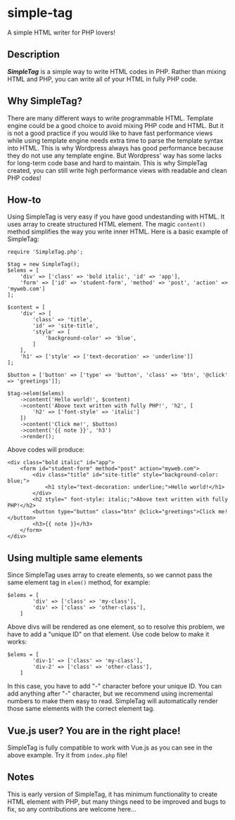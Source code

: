 # simple-tag
A simple HTML writer for PHP lovers!

## Description
<strong><i>SimpleTag</i></strong> is a simple way to write HTML codes in PHP.
Rather than mixing HTML and PHP, you can write all of your HTML in fully PHP code.

## Why SimpleTag?
There are many different ways to write programmable HTML. Template engine could be
a good choice to avoid mixing PHP code and HTML. But it is not a good practice if 
you would like to have fast performance views while using template engine needs extra time 
to parse the template syntax into HTML. This is why Wordpress always has good performance because 
they do not use any template engine. But Wordpress' way has some lacks for long-term 
code base and hard to maintain. This is why SimpleTag created, you can still write high performance
views with readable and clean PHP codes!

## How-to
Using SimpleTag is very easy if you have good undestanding with HTML. It uses array
to create structured HTML element. The magic `content()` method simplifies the way you
write inner HTML. Here is a basic example of SimpleTag:
```
require 'SimpleTag.php';

$tag = new SimpleTag();
$elems = [
    'div' => ['class' => 'bold italic', 'id' => 'app'],
    'form' => ['id' => 'student-form', 'method' => 'post', 'action' => 'myweb.com']
];

$content = [
    'div' => [
        'class' => 'title', 
        'id' => 'site-title',
        'style' => [
            'background-color' => 'blue',
        ]
    ],
    'h1' => ['style' => ['text-decoration' => 'underline']]
];

$button = ['button' => ['type' => 'button', 'class' => 'btn', '@click' => 'greetings']];

$tag->elem($elems)
    ->content('Hello world!', $content)
    ->content('Above text written with fully PHP!', 'h2', [
        'h2' => ['font-style' => 'italic']
    ])
    ->content('Click me!', $button)
    ->content('{{ note }}', 'h3')
    ->render();
```
Above codes will produce:
```
<div class="bold italic" id="app">
    <form id="student-form" method="post" action="myweb.com">
        <div class="title" id="site-title" style="background-color: blue;">
            <h1 style="text-decoration: underline;">Hello world!</h1>
        </div>
        <h2 style=" font-style: italic;">Above text written with fully PHP!</h2>
        <button type="button" class="btn" @click="greetings">Click me!</button>
        <h3>{{ note }}</h3>
    </form>
</div>
```

## Using multiple same elements
Since SimpleTag uses array to create elements, so we cannot pass the same element tag in `elem()` method, for example: 
```
$elems = [
        'div' => ['class' => 'my-class'],
        'div' => ['class' => 'other-class'],
    ]
```
Above divs will be rendered as one element, so to resolve this problem, we have to add a "unique ID" on that element. Use code below to make it works:
```
$elems = [
        'div-1' => ['class' => 'my-class'],
        'div-2' => ['class' => 'other-class'],
    ]
```
In this case, you have to add "-" character before your unique ID. You can add anything after "-" character, but we recommend using incremental numbers to make them easy to read. SimpleTag will automatically render those same elements with the correct element tag.

## Vue.js user? You are in the right place!
SimpleTag is fully compatible to work with Vue.js as you can see in the above example. Try it from
`index.php` file!

## Notes
This is early version of SimpleTag, it has minimum functionality to create HTML element with PHP,
but many things need to be improved and bugs to fix, so any contributions are welcome here...